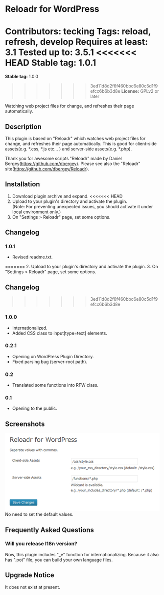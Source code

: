 # Reloadr for WordPress #
**Contributors:** tecking
**Tags:** reload, refresh, develop
**Requires at least:** 3.1
**Tested up to:** 3.5.1
<<<<<<< HEAD
**Stable tag:** 1.0.1
=======
**Stable tag:** 1.0.0
>>>>>>> 3ed11d8d2f6f460bbc6e80c5d1f9efcc6b6b3d8e
**License:** GPLv2 or later

Watching web project files for change, and refreshes their page automatically.

## Description ##
This plugin is based on "Reloadr" which watches web project files for change, and refreshes their page automatically. This is good for client-side assets(e.g. *.css, *.js etc... ) and server-side assets(e.g. *.php). 

Thank you for awesome scripts "Reloadr" made by Daniel Bergey(https://github.com/dbergey). Please see also the "Reloadr" site(https://github.com/dbergey/Reloadr).

## Installation ##
1. Download plugin archive and expand.
<<<<<<< HEAD
2. Upload to your plugin's directory and activate the plugin.  
(Note: For preventing unexpected issues, you should activate it under local environment only.)
3. On "Settings > Reloadr" page, set some options.

## Changelog ##
### 1.0.1 ###
* Revised readme.txt.

=======
2. Upload to your plugin's directory and activate the plugin.
3. On "Settings > Reloadr" page, set some options.

## Changelog ##
>>>>>>> 3ed11d8d2f6f460bbc6e80c5d1f9efcc6b6b3d8e
### 1.0.0 ###
* Internationalized.
* Added CSS class to input[type=text] elements.

### 0.2.1 ###
* Opening on WordPress Plugin Directory.
* Fixed parsing bug (server-root path).

### 0.2 ###
* Translated some functions into RFW class.

### 0.1 ###
* Opening to the public.

## Screenshots ##
![](screenshot-1.png)
No need to set the default values.

## Frequently Asked Questions ##
### Will you release l18n version? ###

Now, this plugin includes "_e" function for internationalizing.
Because it also has ".pot" file, you can build your own language files.

## Upgrade Notice ##

It does not exist at present.

